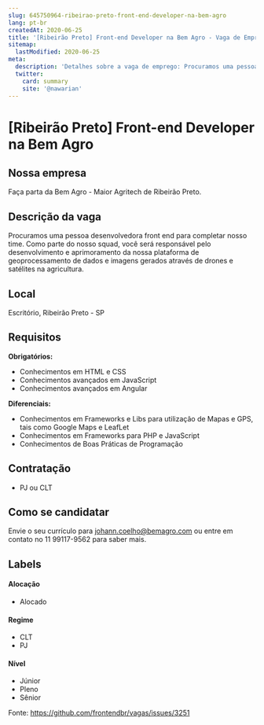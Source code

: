 ```yaml
---
slug: 645750964-ribeirao-preto-front-end-developer-na-bem-agro
lang: pt-br
createdAt: 2020-06-25
title: '[Ribeirão Preto] Front-end Developer na Bem Agro - Vaga de Emprego'
sitemap:
  lastModified: 2020-06-25
meta:
  description: 'Detalhes sobre a vaga de emprego: Procuramos uma pessoa desenvolvedora front end para completar nosso time. Como parte do nosso squad, você será responsável pelo desenvolvimento e aprimoramento da nossa plataforma de geoprocessamento de dados e imagens gerados através de drones e satélites na agricultura.'
  twitter:
    card: summary
    site: '@nawarian'
---
```


# [Ribeirão Preto] Front-end Developer na Bem Agro

<!-- 
==================================================
POR FAVOR, SÓ POSTE SE A VAGA FOR PARA FRONT-END!

Não faça distinção de gênero no título da vaga.

Use: "Front-End Developer" ao invés de 
"Desenvolvedor Front-End" \o/

Exemplo: `[São Paulo] Front-End Developer na NOME DA EMPRESA`
==================================================
-->

## Nossa empresa

Faça parta da Bem Agro - Maior Agritech de Ribeirão Preto.

## Descrição da vaga

Procuramos uma pessoa desenvolvedora front end para completar nosso time. Como parte do nosso squad, você será responsável pelo desenvolvimento e aprimoramento da nossa plataforma de geoprocessamento de dados e imagens gerados através de drones e satélites na agricultura.

## Local

Escritório, Ribeirão Preto - SP

## Requisitos

**Obrigatórios:**
- Conhecimentos em HTML e CSS
- Conhecimentos avançados em JavaScript
- Conhecimentos avançados em Angular

**Diferenciais:**
- Conhecimentos em Frameworks e Libs para utilização de Mapas e GPS, tais como Google Maps e LeafLet
- Conhecimentos em Frameworks para PHP e JavaScript
- Conhecimentos de Boas Práticas de Programação

## Contratação
- PJ ou CLT

## Como se candidatar

Envie o seu currículo para johann.coelho@bemagro.com ou entre em contato no 11 99117-9562 para saber mais.


## Labels
<!-- retire os labels que não fazem sentido à vaga -->

#### Alocação
- Alocado

#### Regime
- CLT
- PJ

#### Nível
- Júnior
- Pleno
- Sênior




Fonte: https://github.com/frontendbr/vagas/issues/3251